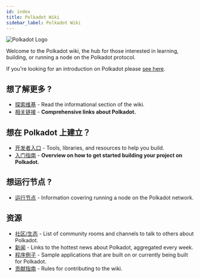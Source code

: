 ```yaml
---
id: index
title: Polkadot Wiki
sidebar_label: Polkadot Wiki
---
```


![Polkadot Logo](assets/Polkadot_logotype_color.svg)

Welcome to the Polkadot wiki, the hub for those interested in learning, building, or running a node on the Polkadot protocol.

If you're looking for an introduction on Polkadot please [see here](learn-introduction).

## 想了解更多 ?

- [探索维基](learn-index) - Read the informational section of the wiki.
- [相关链接](learn-relevant-links) - **Comprehensive links about Polkadot.**

## 想在 Polkadot 上建立？

- [开发者入口](build-index) - Tools, libraries, and resources to help you build.
- [入门指南](build-build-with-polkadot) - **Overview on how to get started building your project on Polkadot.**

## 想运行节点 ?

- [运行节点](maintain-index) - Information covering running a node on the Polkadot network.

## 资源

- [社区/生态](community) - List of community rooms and channels to talk to others about Polkadot.
- [新闻](news) - Links to the hottest news about Polkadot, aggregated every week.
- [程序例子](build-examples-index) - Sample applications that are built on or currently being built for Polkadot.
- [贡献指南](contributing) - Rules for contributing to the wiki.